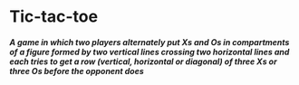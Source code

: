 # Tic-tac-toe
##### A game in which two players alternately put Xs and Os in compartments of a figure formed by two vertical lines crossing two horizontal lines and each tries to get a row (vertical, horizontal or diagonal) of three Xs or three Os before the opponent does
